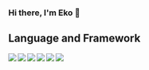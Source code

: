 ### Hi there, I'm Eko 👋

<!-- ![Eko Sutrisno GitHub stats](https://github-readme-stats.vercel.app/api?username=ekosutrisno&show_icons=true&theme=tokyonight&count_private=true&hide_border=true) -->

## Language and Framework

 <img align="left" src="https://img.shields.io/badge/java-%23ED8B00.svg?style=for-the-badge&logo=java&logoColor=white" />

 <img align="left" src="https://img.shields.io/badge/typescript-%23007ACC.svg?style=for-the-badge&logo=typescript&logoColor=white" />

 <img align="left" src="https://img.shields.io/badge/javascript-%23323330.svg?style=for-the-badge&logo=javascript&logoColor=%23F7DF1E" />

 <img align="left" src="https://img.shields.io/badge/spring-%236DB33F.svg?style=for-the-badge&logo=spring&logoColor=white" />
 
 <img align="left" src="https://img.shields.io/badge/vuejs-%2335495e.svg?style=for-the-badge&logo=vuedotjs&logoColor=%234FC08D" />

 <img align="left" src="https://img.shields.io/badge/firebase-%23039BE5.svg?style=for-the-badge&logo=firebase" />
